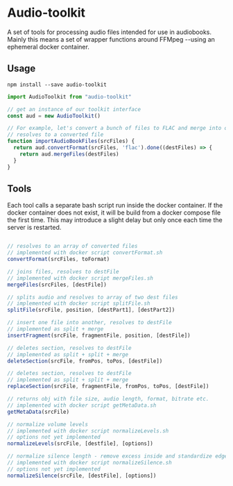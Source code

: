 # Audio-toolkit

A set of tools for processing audio files intended for use in audiobooks. Mainly this means a set of wrapper functions around FFMpeg --using an ephemeral docker container.

## Usage

``` npm install --save audio-toolkit ```

```javascript
import AudioToolkit from "audio-toolkit"

// get an instance of our toolkit interface
const aud = new AudioToolkit()

// For example, let's convert a bunch of files to FLAC and merge into one
// resolves to a converted file
function importAudioBookFiles(srcFiles) {
  return aud.convertFormat(srcFiles, 'flac').done((destFiles) => {
    return aud.mergeFiles(destFiles)
  }
}
```

## Tools

Each tool calls a separate bash script run inside the docker
container. If the docker container does not exist, it will be build from
a docker compose file the first time. This may introduce a slight delay
but only once each time the server is restarted.

```javascript

// resolves to an array of converted files
// implemented with docker script convertFormat.sh
convertFormat(srcFiles, toFormat)

// joins files, resolves to destFile
// implemented with docker script mergeFiles.sh
mergeFiles(srcFiles, [destFile])

// splits audio and resolves to array of two dest files
// implemented with docker script splitFile.sh
splitFile(srcFile, position, [destPart1], [destPart2])

// insert one file into another, resolves to destFile
// implemented as split + merge
insertFragment(srcFile, fragmentFile, position, [destFile])

// deletes section, resolves to destFile
// implemented as split + split + merge
deleteSection(srcFile, fromPos, toPos, [destFile])

// deletes section, resolves to destFile
// implemented as split + split + merge
replaceSection(srcFile, fragmentFile, fromPos, toPos, [destFile])

// returns obj with file size, audio length, format, bitrate etc.
// implemented with docker script getMetaData.sh
getMetaData(srcFile)

// normalize volume levels
// implemented with docker script normalizeLevels.sh
// options not yet implemented
normalizeLevels(srcFile, [destfile], [options])

// normalize silence length - remove excess inside and standardize edges
// implemented with docker script normalizeSilence.sh
// options not yet implemented
normalizeSilence(srcFile, [destFile], [options])

```
